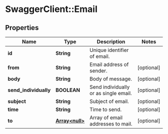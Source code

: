 # SwaggerClient::Email

## Properties
Name | Type | Description | Notes
------------ | ------------- | ------------- | -------------
**id** | **String** | Unique identifier of email. | 
**from** | **String** | Email address of sender. | [optional] 
**body** | **String** | Body of message. | [optional] 
**send_individually** | **BOOLEAN** | Send individually or as single email. | [optional] 
**subject** | **String** | Subject of email. | [optional] 
**time** | **String** | Time to send. | [optional] 
**to** | [**Array&lt;null&gt;**](.md) | Array of email addresses to mail. | [optional] 


